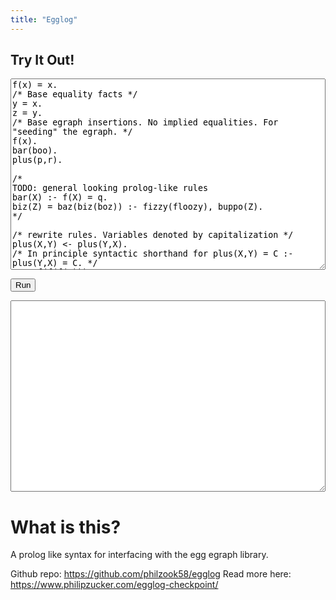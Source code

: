 ```yaml
---
title: "Egglog"
---
```


## Try It Out!

<script type="module">
        export { run };
        import init, { run_wasm } from './pkg/egglog.js';

        async function run() {
            await init();
            var query = document.getElementById("query").value;
            let example = `
                f(x) = x.
                /*
                g(X)=f(x):-z.
                f(X) = g(Q) :- Q = X, f(x).
                */
                y = x.
                plus(X,Y) <- plus(Y,X). 
                plus(b,q).
                ?- f(x) = x, x = x, y = x, plus(b,q) = plus(q,b), f(f(x)).
                `
            const result = run_wasm(query);
            console.log(result);
            document.getElementById("result").value = result;

        }
        window.run = run;
        //run();
</script>

<textarea id="query" rows="20" style="width:100%">f(x) = x.
/* Base equality facts */
y = x.
z = y.
/* Base egraph insertions. No implied equalities. For "seeding" the egraph. */
f(x).
bar(boo).
plus(p,r).

/*
TODO: general looking prolog-like rules 
bar(X) :- f(X) = q.
biz(Z) = baz(biz(boz)) :- fizzy(floozy), buppo(Z).
*/

/* rewrite rules. Variables denoted by capitalization */
plus(X,Y) <- plus(Y,X).
/* In principle syntactic shorthand for plus(X,Y) = C :- plus(Y,X) = C. */
X <- f(f(f(X))).
X <- f(f(X)).

/* bidirectional rewrite. A useful syntactic shorthand for two rewrite rules. */ 
plus(X,plus(Y,Z)) <-> plus(plus(X,Y),Z).

/* Guarded rewrite. */
fiz(baz) <- bar(boo), x = z.


/* Query equalities. Ground queries (no variables) only at the moment.
Note that this does NOT insert into the egraph. Should I change that? Or give a new notation for "insert all subterms and then query"?
 */
?- f(x) = x, x = x, y = x, plus(p,r) = plus(r,p), junk(boo) = otherjunk(baz).

/* Query simplification */
f(f(f(f(x)))).
?-  f(f(f(f(x)))).

/*
TODO: Directives.
:- node_limit(1000).
:- include("mylibrary.pl")
*/
</textarea>
<button onclick="run()">Run</button>
<textarea id="result" rows="20" style="width:100%"> </textarea>

# What is this?

A prolog like syntax for interfacing with the egg egraph library.

Github repo: <https://github.com/philzook58/egglog>
Read more here: <https://www.philipzucker.com/egglog-checkpoint/>


